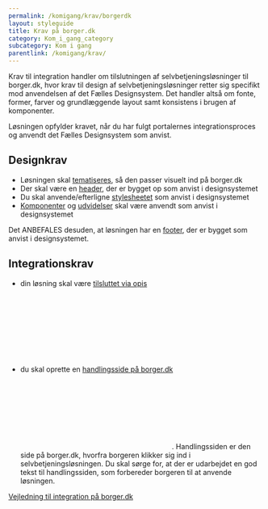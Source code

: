 ```yaml
---
permalink: /komigang/krav/borgerdk
layout: styleguide
title: Krav på borger.dk
category: Kom_i_gang_category
subcategory: Kom i gang
parentlink: /komigang/krav/
---
```

<p class="font-lead">Krav til integration handler om tilslutningen af selvbetjeningsløsninger til borger.dk, hvor krav til design af selvbetjeningsløsninger retter sig specifikt mod anvendelsen af det Fælles Designsystem. Det handler altså om fonte, former, farver og grundlæggende layout samt konsistens i brugen af komponenter.</p>
<p>Løsningen opfylder kravet, når du har fulgt portalernes integrationsproces og anvendt det Fælles Designsystem som anvist.</p>
<h2 class="h4">Designkrav</h2>
<ul>
    <li>Løsningen skal <a href="/omdesignsystemet/visuelledesign/">tematiseres</a>, så den passer visuelt ind på borger.dk</li>
    <li>Der skal være en <a href="/komponenter/headers/">header</a>, der er bygget op som anvist i designsystemet</li>
    <li>Du skal anvende/efterligne <a href="/komigang/tiludviklere/">stylesheetet</a> som anvist i designsystemet</li>
    <li><a href="/komponenter">Komponenter</a> og <a href="udvidelser">udvidelser</a> skal være anvendt som anvist i designsystemet</li>
</ul>
<p>Det ANBEFALES desuden, at løsningen har en <a href="/komponenter/footers/">footer</a>, der er bygget som anvist i designsystemet.</p>
<h2 class="h4">Integrationskrav</h2>
<ul>
    <li>din løsning skal være <a href="https://www.digitaliser.dk/resource/2406098" class="icon-link">tilsluttet via opis<svg class="icon-svg" focusable="false" aria-hidden="true" tabindex="-1"><use xlink:href="#open-in-new"></use></svg></a></li>
    <li>du skal oprette en <a href="https://www.digitaliser.dk/resource/4134076" class="icon-link">handlingsside på borger.dk<svg class="icon-svg" focusable="false" aria-hidden="true" tabindex="-1"><use xlink:href="#open-in-new"></use></svg></a>. Handlingssiden er den side på borger.dk, hvorfra borgeren klikker sig ind i selvbetjeningsløsningen. Du skal sørge for, at der er udarbejdet en god tekst til handlingssiden, som forbereder borgeren til at anvende løsningen.</li>
</ul>
<p><a href="https://www.digitaliser.dk/resource/4134076" class="icon-link">Vejledning til integration på borger.dk<svg class="icon-svg" focusable="false" aria-hidden="true" tabindex="-1"><use xlink:href="#open-in-new"></use></svg></a></p>


